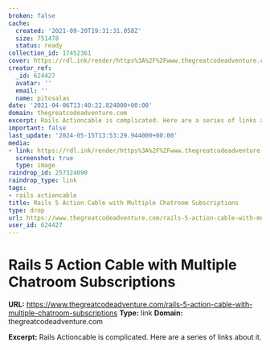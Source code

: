 ```yaml
---
broken: false
cache:
  created: '2021-09-20T19:31:31.058Z'
  size: 751478
  status: ready
collection_id: 17452361
cover: https://rdl.ink/render/https%3A%2F%2Fwww.thegreatcodeadventure.com%2Frails-5-action-cable-with-multiple-chatroom-subscriptions
creator_ref:
  _id: 624427
  avatar: ''
  email: ''
  name: pitosalas
date: '2021-04-06T13:40:22.824000+00:00'
domain: thegreatcodeadventure.com
excerpt: Rails Actioncable is complicated. Here are a series of links about it.
important: false
last_update: '2024-05-15T13:53:29.944000+00:00'
media:
- link: https://rdl.ink/render/https%3A%2F%2Fwww.thegreatcodeadventure.com%2Frails-5-action-cable-with-multiple-chatroom-subscriptions
  screenshot: true
  type: image
raindrop_id: 257324090
raindrop_type: link
tags:
- rails actioncable
title: Rails 5 Action Cable with Multiple Chatroom Subscriptions
type: drop
url: https://www.thegreatcodeadventure.com/rails-5-action-cable-with-multiple-chatroom-subscriptions
user_id: 624427
---
```


# Rails 5 Action Cable with Multiple Chatroom Subscriptions

**URL:** https://www.thegreatcodeadventure.com/rails-5-action-cable-with-multiple-chatroom-subscriptions
**Type:** link
**Domain:** thegreatcodeadventure.com

**Excerpt:** Rails Actioncable is complicated. Here are a series of links about it.
